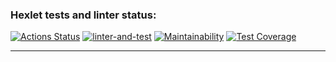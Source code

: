 ### Hexlet tests and linter status:
[![Actions Status](https://github.com/JMURv/python-project-52/workflows/hexlet-check/badge.svg)](https://github.com/JMURv/python-project-52/actions)
[![linter-and-test](https://github.com/JMURv/python-project-52/actions/workflows/linter-and-test.yml/badge.svg)](https://github.com/JMURv/python-project-52/actions/workflows/linter-and-test.yml)
[![Maintainability](https://api.codeclimate.com/v1/badges/d391d5ad05b78ef79a11/maintainability)](https://codeclimate.com/github/JMURv/python-project-52/maintainability)
[![Test Coverage](https://api.codeclimate.com/v1/badges/d391d5ad05b78ef79a11/test_coverage)](https://codeclimate.com/github/JMURv/python-project-52/test_coverage)
___